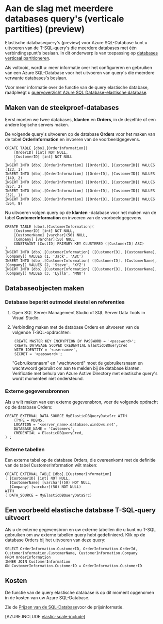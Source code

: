 <properties
    pageTitle="Aan de slag met meerdere databases query's (verticale partities) | Microsoft Azure"   
    description="het gebruik van elastische databasequery's met verticaal partitioneren databases"
    services="sql-database"
    documentationCenter=""  
    manager="jhubbard"
    authors="torsteng"/>

<tags
    ms.service="sql-database"
    ms.workload="sql-database"
    ms.tgt_pltfrm="na"
    ms.devlang="na"
    ms.topic="article"
    ms.date="05/23/2016"
    ms.author="torsteng" />

# <a name="get-started-with-cross-database-queries-vertical-partitioning-preview"></a>Aan de slag met meerdere databases query's (verticale partities) (preview)

Elastische databasequery's (preview) voor Azure SQL-Database kunt u uitvoeren van de T-SQL-query's die meerdere databases met één verbindingspunt's beslaan. In dit onderwerp is van toepassing op [databases verticaal partitioneren](sql-database-elastic-query-vertical-partitioning.md).  

Als voltooid, wordt u: meer informatie over het configureren en gebruiken van een Azure SQL-Database voor het uitvoeren van query's die meerdere verwante databases's beslaan. 

Voor meer informatie over de functie van de query elastische database, raadpleegt u [queryoverzicht Azure SQL Database-elastische database](sql-database-elastic-query-overview.md). 

## <a name="create-the-sample-databases"></a>Maken van de steekproef-databases

Eerst moeten we twee databases, **klanten** en **Orders**, in de dezelfde of een andere logische servers maken.   

De volgende query's uitvoeren op de database **Orders** voor het maken van de tabel **OrderInformation** en invoeren van de voorbeeldgegevens. 

    CREATE TABLE [dbo].[OrderInformation]( 
        [OrderID] [int] NOT NULL, 
        [CustomerID] [int] NOT NULL 
        ) 
    INSERT INTO [dbo].[OrderInformation] ([OrderID], [CustomerID]) VALUES (123, 1) 
    INSERT INTO [dbo].[OrderInformation] ([OrderID], [CustomerID]) VALUES (149, 2) 
    INSERT INTO [dbo].[OrderInformation] ([OrderID], [CustomerID]) VALUES (857, 2) 
    INSERT INTO [dbo].[OrderInformation] ([OrderID], [CustomerID]) VALUES (321, 1) 
    INSERT INTO [dbo].[OrderInformation] ([OrderID], [CustomerID]) VALUES (564, 8) 

Nu uitvoeren volgen query op de **klanten** -database voor het maken van de tabel **CustomerInformation** en invoeren van de voorbeeldgegevens. 

    CREATE TABLE [dbo].[CustomerInformation]( 
        [CustomerID] [int] NOT NULL, 
        [CustomerName] [varchar](50) NULL, 
        [Company] [varchar](50) NULL 
        CONSTRAINT [CustID] PRIMARY KEY CLUSTERED ([CustomerID] ASC) 
    ) 
    INSERT INTO [dbo].[CustomerInformation] ([CustomerID], [CustomerName], [Company]) VALUES (1, 'Jack', 'ABC') 
    INSERT INTO [dbo].[CustomerInformation] ([CustomerID], [CustomerName], [Company]) VALUES (2, 'Steve', 'XYZ') 
    INSERT INTO [dbo].[CustomerInformation] ([CustomerID], [CustomerName], [Company]) VALUES (3, 'Lylla', 'MNO') 

## <a name="create-database-objects"></a>Databaseobjecten maken
### <a name="database-scoped-master-key-and-credentials"></a>Database beperkt outmodel sleutel en referenties

1. Open SQL Server Management Studio of SQL Server Data Tools in Visual Studio.
2. Verbinding maken met de database Orders en uitvoeren van de volgende T-SQL-opdrachten:

        CREATE MASTER KEY ENCRYPTION BY PASSWORD = '<password>'; 
        CREATE DATABASE SCOPED CREDENTIAL ElasticDBQueryCred 
        WITH IDENTITY = '<username>', 
        SECRET = '<password>';  

    "Gebruikersnaam" en "wachtwoord" moet de gebruikersnaam en wachtwoord gebruikt om aan te melden bij de database klanten.
    Verificatie met behulp van Azure Active Directory met elastische query's wordt momenteel niet ondersteund.

### <a name="external-data-sources"></a>Externe gegevensbronnen
Als u wilt maken van een externe gegevensbron, voer de volgende opdracht op de database Orders: 

    CREATE EXTERNAL DATA SOURCE MyElasticDBQueryDataSrc WITH 
        (TYPE = RDBMS, 
        LOCATION = '<server_name>.database.windows.net', 
        DATABASE_NAME = 'Customers', 
        CREDENTIAL = ElasticDBQueryCred, 
    ) ;

### <a name="external-tables"></a>Externe tabellen
Een externe tabel op de database Orders, die overeenkomt met de definitie van de tabel CustomerInformation wilt maken:

    CREATE EXTERNAL TABLE [dbo].[CustomerInformation] 
    ( [CustomerID] [int] NOT NULL, 
      [CustomerName] [varchar](50) NOT NULL, 
      [Company] [varchar](50) NOT NULL) 
    WITH 
    ( DATA_SOURCE = MyElasticDBQueryDataSrc) 

## <a name="execute-a-sample-elastic-database-t-sql-query"></a>Een voorbeeld elastische database T-SQL-query uitvoert

Als u de externe gegevensbron en uw externe tabellen die u kunt nu T-SQL gebruiken om uw externe tabellen query hebt gedefinieerd. Klik op de database Orders bij het uitvoeren van deze query: 

    SELECT OrderInformation.CustomerID, OrderInformation.OrderId, CustomerInformation.CustomerName, CustomerInformation.Company 
    FROM OrderInformation 
    INNER JOIN CustomerInformation 
    ON CustomerInformation.CustomerID = OrderInformation.CustomerID 

## <a name="cost"></a>Kosten

De functie van de query elastische database is op dit moment opgenomen in de kosten van uw Azure SQL-Database.  

Zie de [Prijzen van de SQL-Database](/pricing/details/sql-database)voor de prijsinformatie. 


[AZURE.INCLUDE [elastic-scale-include](../../includes/elastic-scale-include.md)]

<!--Image references-->

<!--anchors-->

